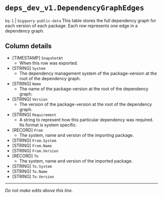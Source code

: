 # `deps_dev_v1.DependencyGraphEdges`
`bq-1` | `bigquery-public-data`
This table stores the full dependency graph for each version of each package. Each row represents one edge in a dependency graph.

## Column details
* [TIMESTAMP] `SnapshotAt`
  - When this row was exported.
* [STRING]    `System`
  - The dependency management system of the package-version at the root of the dependency graph.
* [STRING]    `Name`
  - The name of the package-version at the root of the dependency graph.
* [STRING]    `Version`
  - The version of the package-version at the root of the dependency graph.
* [STRING]    `Requirement`
  - A string to represent how this particular dependency was required. Its format is system specific.
* [RECORD]    `From`
  - The system, name and version of the importing package.
* [STRING]    `From.System`
* [STRING]    `From.Name`
* [STRING]    `From.Version`
* [RECORD]    `To`
  - The system, name and version of the imported package.
* [STRING]    `To.System`
* [STRING]    `To.Name`
* [STRING]    `To.Version`

-------------------------------------------------------------------------------
*Do not make edits above this line.*
